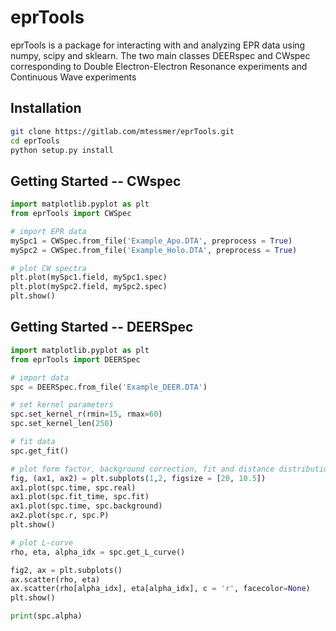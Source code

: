# eprTools

eprTools is a package for interacting with and analyzing EPR data using numpy, scipy and sklearn.
The two main classes DEERspec and CWspec corresponding to Double Electron-Electron Resonance experiments and Continuous Wave experiments

## Installation
```bash
git clone https://gitlab.com/mtessmer/eprTools.git 
cd eprTools
python setup.py install
```

## Getting Started -- CWspec

```python
import matplotlib.pyplot as plt
from eprTools import CWSpec

# import EPR data
mySpc1 = CWSpec.from_file('Example_Apo.DTA', preprocess = True)
mySpc2 = CWSpec.from_file('Example_Holo.DTA', preprocess = True)

# plot CW spectra
plt.plot(mySpc1.field, mySpc1.spec)
plt.plot(mySpc2.field, mySpc2.spec)
plt.show()
```

## Getting Started -- DEERSpec

```python
import matplotlib.pyplot as plt
from eprTools import DEERSpec

# import data
spc = DEERSpec.from_file('Example_DEER.DTA')

# set kernel parameters
spc.set_kernel_r(rmin=15, rmax=60)
spc.set_kernel_len(250)

# fit data
spc.get_fit()

# plot form factor, background correction, fit and distance distribution
fig, (ax1, ax2) = plt.subplots(1,2, figsize = [20, 10.5])
ax1.plot(spc.time, spc.real)
ax1.plot(spc.fit_time, spc.fit)
ax1.plot(spc.time, spc.background)
ax2.plot(spc.r, spc.P)
plt.show()

# plot L-curve
rho, eta, alpha_idx = spc.get_L_curve()

fig2, ax = plt.subplots()
ax.scatter(rho, eta)
ax.scatter(rho[alpha_idx], eta[alpha_idx], c = 'r', facecolor=None)
plt.show()

print(spc.alpha)
```
